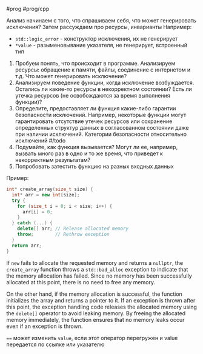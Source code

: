 #prog #prog/cpp

Анализ начинаем с того, что спрашиваем себя, что может генерировать исключения?
Затем рассуждаем про ресурсы, инварианты
Например:
- `std::logic_error` - конструктор исключения, их не генерирует
- `*value` - разыменовывание указателя, не генерирует, встроенный тип

1) Пробуем понять, что происходит в программе. Анализируем ресурсы: обращение к памяти, файлы, соединение с интернетом и т.д. Что может генерировать исключение?
2) Анализируем поведение функции, когда исключение возбуждается. Остались ли какие-то ресурсы в некорректном состоянии? Есть ли утечка ресурсов (не освобождаются за время выполнения функции)?
3) Определите, предоставляет ли функция какие-либо гарантии безопасности исключений. Например, некоторые функции могут гарантировать отсутствие утечек ресурсов или сохранение определенных структур данных в согласованном состоянии даже при наличии исключений. Категории безопасности относительно исключений  #/todo
4) Подумайте, как функция вызывается? Могут ли ее, например, вызвать много раз в одно и то же время, что приведет к некорректным результатам?
5) Попробовать затестить функцию на разных входных данных

Пример:

```c++
int* create_array(size_t size) {
  int* arr = new int[size];
  try {
    for (size_t i = 0; i < size; i++) {
      arr[i] = 0;
    }
  } catch (...) {
    delete[] arr; // Release allocated memory
    throw;        // Rethrow exception
  }
  return arr;
}
```

If `new` fails to allocate the requested memory and returns a `nullptr`, the `create_array` function throws a `std::bad_alloc` exception to indicate that the memory allocation has failed. Since no memory has been successfully allocated at this point, there is no need to free any memory.

On the other hand, if the memory allocation is successful, the function initializes the array and returns a pointer to it. If an exception is thrown after this point, the exception handling code releases the allocated memory using the `delete[]` operator to avoid leaking memory. By freeing the allocated memory immediately, the function ensures that no memory leaks occur even if an exception is thrown.

`==` может изменить `value`, если этот оператор перегружен и value передается по ссылке или указателю